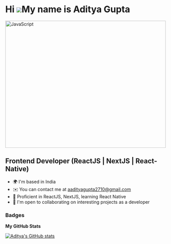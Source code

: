 Hi ![](https://user-images.githubusercontent.com/18350557/176309783-0785949b-9127-417c-8b55-ab5a4333674e.gif)My name is Aditya Gupta
====================================================================================================================================

<a href="https://skyline.github.com/guptaAditya27/2022" target="_blank" rel="noreferrer"><img src="https://skyline.github.com/guptaAditya27/2022.png" width="100%" height="400" alt="JavaScript" /></a>

Frontend Developer (ReactJS | NextJS | React-Native)
-----------------------------

* 🌍  I'm based in India
* ✉️  You can contact me at [aadityagupta2710@gmail.com](mailto:aadityagupta2710@gmail.com)
* 🧠  Proficient in ReactJS, NextJS, learning React Native
* 🤝  I'm open to collaborating on interesting projects as a developer



### Badges

<b>My GitHub Stats</b>

<a href="http://www.github.com/guptaAditya27"><img src="https://github-readme-stats.vercel.app/api?username=guptaAditya27&show_icons=true&hide=&count_private=true&title_color=0891b2&text_color=ffffff&icon_color=0891b2&bg_color=1c1917&hide_border=true&show_icons=true" alt="Aditya's GitHub stats" /></a>



